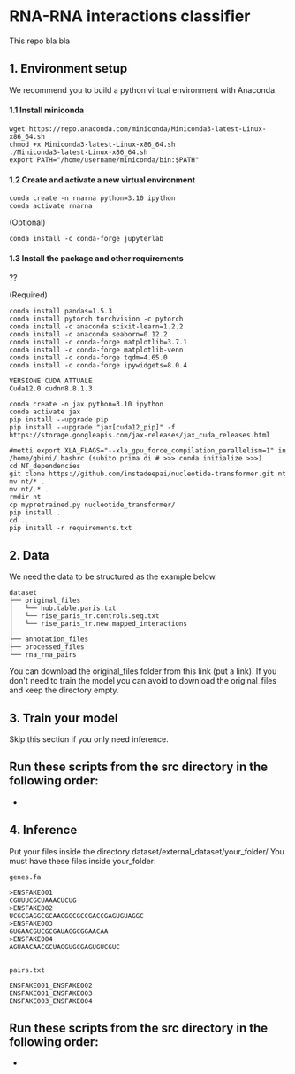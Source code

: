 # RNA-RNA interactions classifier
This repo bla bla

## 1. Environment setup 
We recommend you to build a python virtual environment with Anaconda.

#### 1.1 Install miniconda

```
wget https://repo.anaconda.com/miniconda/Miniconda3-latest-Linux-x86_64.sh
chmod +x Miniconda3-latest-Linux-x86_64.sh
./Miniconda3-latest-Linux-x86_64.sh
export PATH="/home/username/miniconda/bin:$PATH"
```

#### 1.2 Create and activate a new virtual environment

```
conda create -n rnarna python=3.10 ipython 
conda activate rnarna
```

(Optional)
```
conda install -c conda-forge jupyterlab
```

#### 1.3 Install the package and other requirements

??

(Required)

```
conda install pandas=1.5.3
conda install pytorch torchvision -c pytorch
conda install -c anaconda scikit-learn=1.2.2
conda install -c anaconda seaborn=0.12.2
conda install -c conda-forge matplotlib=3.7.1
conda install -c conda-forge matplotlib-venn
conda install -c conda-forge tqdm=4.65.0
conda install -c conda-forge ipywidgets=8.0.4
``` 

```
VERSIONE CUDA ATTUALE
Cuda12.0 cudnn8.8.1.3

conda create -n jax python=3.10 ipython 
conda activate jax
pip install --upgrade pip
pip install --upgrade "jax[cuda12_pip]" -f https://storage.googleapis.com/jax-releases/jax_cuda_releases.html

#metti export XLA_FLAGS="--xla_gpu_force_compilation_parallelism=1" in /home/gbini/.bashrc (subito prima di # >>> conda initialize >>>)
cd NT_dependencies
git clone https://github.com/instadeepai/nucleotide-transformer.git nt
mv nt/* . 
mv nt/.* .
rmdir nt
cp mypretrained.py nucleotide_transformer/
pip install .
cd ..
pip install -r requirements.txt
``` 
 
## 2. Data
We need the data to be structured as the example below.

```
dataset
├── original_files
│   └── hub.table.paris.txt
│   └── rise_paris_tr.controls.seq.txt
│   └── rise_paris_tr.new.mapped_interactions
│ 
├── annotation_files
├── processed_files
└── rna_rna_pairs
```

You can download the original_files folder from this link (put a link). If you don't need to train the model you can avoid to download the original_files and keep the directory empty.

## 3. Train your model
Skip this section if you only need inference.

Run these scripts from the src directory in the following order:
-
-

## 4. Inference
Put your files inside the directory dataset/external_dataset/your_folder/
You must have these files inside your_folder:

```
genes.fa 

>ENSFAKE001
CGUUUCGCUAAACUCUG
>ENSFAKE002
UCGCGAGGCGCAACGGCGCCGACCGAGUGUAGGC
>ENSFAKE003
GUGAACGUCGCGAUAGGCGGAACAA
>ENSFAKE004
AGUAACAACGCUAGGUGCGAGUGUCGUC


pairs.txt

ENSFAKE001_ENSFAKE002
ENSFAKE001_ENSFAKE003
ENSFAKE003_ENSFAKE004
```

Run these scripts from the src directory in the following order:
-
-
